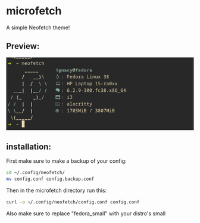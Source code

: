 # microfetch

A simple Neofetch theme!
## Preview:
![](preview.png)
## installation:
First make sure to make a backup of your config:
```bash
cd ~/.config/neofetch/ 
mv config.conf config.backup.conf 
```
Then in the microfetch directory run this:
```bash
curl -o ~/.config/neofetch/config.conf config.conf
```
Also make sure to replace "fedora_small" with your distro's small
